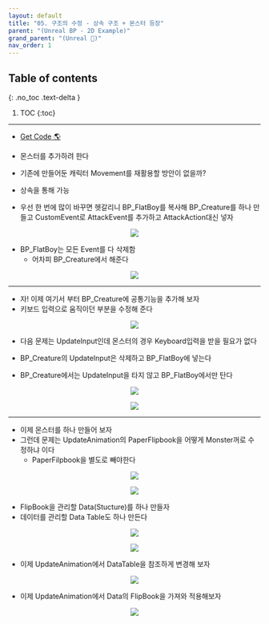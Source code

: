 ```yaml
---
layout: default
title: "05. 구조의 수정 - 상속 구조 + 몬스터 등장"
parent: "(Unreal BP - 2D Example)"
grand_parent: "(Unreal 🚀)"
nav_order: 1
---
```


## Table of contents
{: .no_toc .text-delta }

1. TOC
{:toc}

---

* [Get Code 🌎](https://github.com/Arthur880708/Unreal_Blueprint_1/tree/10)

* 몬스터를 추가하려 한다
* 기존에 만들어둔 캐릭터 Movement를 재활용할 방안이 없을까?
* 상속을 통해 가능

* 우선 한 번에 많이 바꾸면 헷갈리니 BP_FlatBoy를 복사해 BP_Creature를 하나 만들고 CustomEvent로 AttackEvent를 추가하고 AttackAction대신 넣자

<p align="center">
  <img src="https://taehyungs-programming-blog.github.io/blog/assets/images/unreal/bp-2/bp2-5-1.png"/>
</p>

* BP_FlatBoy는 모든 Event를 다 삭제함
    * 어차피 BP_Creature에서 해준다

<p align="center">
  <img src="https://taehyungs-programming-blog.github.io/blog/assets/images/unreal/bp-2/bp2-5-2.png"/>
</p>

---

* 자! 이제 여기서 부터 BP_Creature에 공통기능을 추가해 보자
* 키보드 입력으로 움직이던 부분을 수정해 준다

<p align="center">
  <img src="https://taehyungs-programming-blog.github.io/blog/assets/images/unreal/bp-2/bp2-5-3.png"/>
</p>

* 다음 문제는 UpdateInput인데 몬스터의 경우 Keyboard입력을 받을 필요가 없다
* BP_Creature의 UpdateInput은 삭제하고 BP_FlatBoy에 넣는다

* BP_Creature에서는 UpdateInput을 타지 않고 BP_FlatBoy에서만 탄다

<p align="center">
  <img src="https://taehyungs-programming-blog.github.io/blog/assets/images/unreal/bp-2/bp2-5-4.png"/>
</p>

<p align="center">
  <img src="https://taehyungs-programming-blog.github.io/blog/assets/images/unreal/bp-2/bp2-5-5.png"/>
</p>

---

* 이제 몬스터를 하나 만들어 보자
* 그런데 문제는 UpdateAnimation의 PaperFlipbook을 어떻게 Monster꺼로 수정하냐 이다
    * PaperFilpbook을 별도로 빼야한다

<p align="center">
  <img src="https://taehyungs-programming-blog.github.io/blog/assets/images/unreal/bp-2/bp2-5-7.png"/>
</p>

<p align="center">
  <img src="https://taehyungs-programming-blog.github.io/blog/assets/images/unreal/bp-2/bp2-5-6.png"/>
</p>

* FlipBook을 관리할 Data(Stucture)를 하나 만들자
* 데이터를 관리할 Data Table도 하나 만든다

<p align="center">
  <img src="https://taehyungs-programming-blog.github.io/blog/assets/images/unreal/bp-2/bp2-5-8.png"/>
</p>

<p align="center">
  <img src="https://taehyungs-programming-blog.github.io/blog/assets/images/unreal/bp-2/bp2-5-9.png"/>
</p>

* 이제 UpdateAnimation에서 DataTable을 참조하게 변경해 보자

<p align="center">
  <img src="https://taehyungs-programming-blog.github.io/blog/assets/images/unreal/bp-2/bp2-5-10.png"/>
</p>

* 이제 UpdateAnimation에서 Data의 FlipBook을 가져와 적용해보자

<p align="center">
  <img src="https://taehyungs-programming-blog.github.io/blog/assets/images/unreal/bp-2/bp2-5-11.png"/>
</p>
